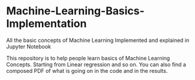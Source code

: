 # Machine-Learning-Basics-Implementation
All the basic concepts of Machine Learning Implemented and explained in Jupyter Notebook 

This repository is to help people learn basics of Machine Learning Concepts. Starting from Linear regression and so on.
You can also find a composed PDF of what is going on in the code and in the results.
